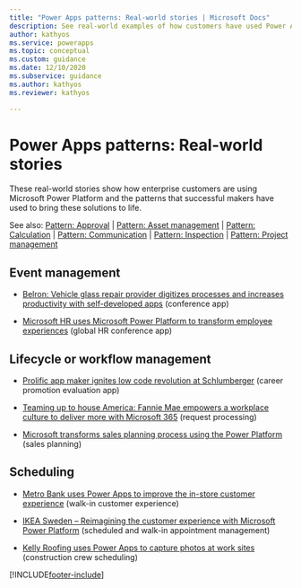 ```yaml
---
title: "Power Apps patterns: Real-world stories | Microsoft Docs"
description: See real-world examples of how customers have used Power Apps in a wide variety of common scenarios.
author: kathyos
ms.service: powerapps
ms.topic: conceptual
ms.custom: guidance
ms.date: 12/10/2020
ms.subservice: guidance
ms.author: kathyos
ms.reviewer: kathyos

---
```


# Power Apps patterns: Real-world stories

These real-world stories show how enterprise customers are using Microsoft Power Platform and the patterns that successful makers have used to bring these solutions to life.

See also: [Pattern: Approval](approval-pattern.md) | [Pattern: Asset management](asset-management-pattern.md) | [Pattern: Calculation](calculator-pattern.md) | [Pattern: Communication](communication-pattern.md) | [Pattern: Inspection](inspection-pattern.md) | [Pattern: Project management](project-management-pattern.md)

## Event management

- [Belron: Vehicle glass repair provider digitizes processes and increases productivity with self-developed apps](https://customers.microsoft.com/story/belron-autoglass-consumer-goods-powerapps) (conference app)

- [Microsoft HR uses Microsoft Power Platform to transform employee experiences](https://powerapps.microsoft.com/blog/microsoft-thrive/) (global HR conference app)

## Lifecycle or workflow management

- [Prolific app maker ignites low code revolution at Schlumberger](https://powerapps.microsoft.com/blog/schlumberger/) (career promotion evaluation app)

- [Teaming up to house America: Fannie Mae empowers a workplace culture to deliver more with Microsoft 365](https://customers.microsoft.com/story/809849-fannie-mae-case-study-banking-microsoft-365) (request processing)

- [Microsoft transforms sales planning process using the Power Platform](https://aka.ms/MicrosoftAccountPlanning) (sales planning)

## Scheduling

- [Metro Bank uses Power Apps to improve the in-store customer experience](https://powerapps.microsoft.com/blog/metro-bank-customer-greet-app/) (walk-in customer experience)

- [IKEA Sweden – Reimagining the customer experience with Microsoft Power Platform](https://powerapps.microsoft.com/blog/ikea-sweden/) (scheduled and walk-in appointment management)

- [Kelly Roofing uses Power Apps to capture photos at work sites](https://powerapps.microsoft.com/blog/kellyroofing/) (construction crew scheduling)


[!INCLUDE[footer-include](../../includes/footer-banner.md)]